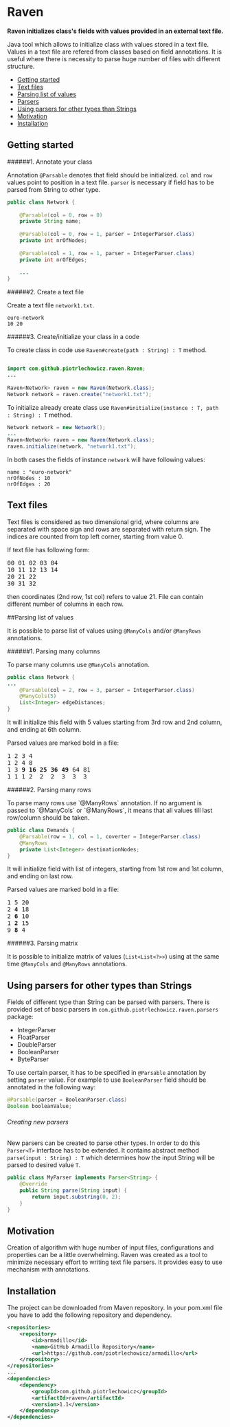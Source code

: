 # Raven
**Raven initializes class's fields with values provided in an external text file.**

<p>
Java tool which allows to initialize class with values stored in a text file.
Values in a text file are refered from classes based on field annotations. 
It is useful where there is necessity to parse huge number of files with different structure.
</p>

* [Getting started](#getting-started)
* [Text files](#text-files)
* [Parsing list of values](#parsing-list-of-values)
* [Parsers](#parsers)
* [Using parsers for other types than Strings](#using-parsers-for-other-types-than-strings)
* [Motivation](#motivation)
* [Installation](#installation)

## Getting started

######1. Annotate your class
<p>
Annotation <code>@Parsable</code> denotes that field should be initialized. 
<code>col</code> and <code>row</code> values point to position in a text file.
<code>parser</code> is necessary if field has to be parsed from String to other type.
</p>

```java
public class Network {
    
	@Parsable(col = 0, row = 0)
	private String name;
	
    @Parsable(col = 0, row = 1, parser = IntegerParser.class)
    private int nrOfNodes;
    
    @Parsable(col = 1, row = 1, parser = IntegerParser.class)
    private int nrOfEdges;
    
    ...
}
```

######2. Create a text file 

Create a text file `network1.txt`.

```
euro-network
10 20
```

######3. Create/initialize your class in a code

To create class in code use `Raven#create(path : String) : T` method.

```java

import com.github.piotrlechowicz.raven.Raven;
...
            
Raven<Network> raven = new Raven(Network.class);
Network network = raven.create("network1.txt");
```

To initialize already create class use `Raven#initialize(instance : T, path : String) : T` method.
    
```java
Network network = new Network();
...
Raven<Network> raven = new Raven(Network.class);
raven.initialize(network, "network1.txt");
```

In both cases the fields of instance `network` will have following values:
```
name : "euro-network"
nrOfNodes : 10
nrOfEdges : 20
```

## Text files

<p>
Text files is considered as two dimensional grid, where columns are separated with space sign
and rows are separated with return sign. The indices are counted from top left corner, starting
from value 0.
</p>

If text file has following form:

<pre>
00 01 02 03 04
10 11 12 13 14
20 21 22
30 31 32
</pre>

<p>
then coordinates (2nd row, 1st col) refers to value 21. 
File can contain different number of columns in each row.
</p>

##Parsing list of values

It is possible to parse list of values using `@ManyCols` and/or `@ManyRows` annotations.

######1. Parsing many columns

To parse many columns use `@ManyCols` annotation.
```java
public class Network {
...
    @Parsable(col = 2, row = 3, parser = IntegerParser.class)
    @ManyCols(5)
    List<Integer> edgeDistances;
}
```
<p>
It will initialize this field with 5 values starting from 3rd row and 2nd column,
and ending at 6th column.
</p>

Parsed values are marked bold in a file:

<pre>
1 2 3 4
1 2 4 8
1 3 <b>9 16 25 36 49</b> 64 81
1 1 1 2  2  2  3  3  3
</pre>

######2. Parsing many rows
<p>
To parse many rows use `@ManyRows` annotation. 
If no argument is passed to `@ManyCols` or `@ManyRows`,
it means that all values till last row/column should be taken.
</p>

```java
public class Demands {
	@Parsable(row = 1, col = 1, coverter = IntegerParser.class)
	@ManyRows
	private List<Integer> destinationNodes;
}
```
<p>
It will initialize field with list of integers, 
starting from 1st row and 1st column, and ending on last row.</p>
</p>
Parsed values are marked bold in a file:

<pre>
1 5 20
2 <b>4</b> 18
2 <b>6</b> 10
1 <b>2</b> 15
9 <b>8</b> 4
</pre>

######3. Parsing matrix
<p>
It is possible to initialize matrix of values (<code>List&lt;List&lt;?&gt;&gt;</code>) using at the same time
<code>@ManyCols</code> and <code>@ManyRows</code> annotations.
</p>

## Using parsers for other types than Strings

<p>
Fields of different type than String can be parsed with parsers. 
There is provided set of basic parsers in 
<code>com.github.piotrlechowicz.raven.parsers</code> package:
</p>

 * IntegerParser
 * FloatParser
 * DoubleParser
 * BooleanParser
 * ByteParser

<p>
To use certain parser, it has to be specified in <code>@Parsable</code> annotation 
by setting <code>parser</code> value. For example to use <code>BooleanParser</code> 
field should be annotated in the following way:
</p>

```java
@Parsable(parser = BooleanParser.class)
Boolean booleanValue;
```

###### Creating new parsers
<p>
New parsers can be created to parse other types. 
In order to do this <code>Parser&lt;T&gt;</code> interface has to be extended.
It contains abstract method <code>parse(input : String) : T</code> 
which determines how the input String will be parsed to desired value <code>T</code>. 
</p>

```java
public class MyParser implements Parser<String> {
    @Override
    public String parse(String input) {
        return input.substring(0, 2); 
    }
}
```

## Motivation

<p>
Creation of algorithm with huge number of input files, configurations and properties can 
be a little overwhelming. Raven was created as a tool to minimize necessary effort to
writing text file parsers. It provides easy to use mechanism with annotations.
</p>

## Installation

<p>
The project can be downloaded from Maven repository. 
In your pom.xml file you have to add the following repository and dependency.
</p>

```xml
<repositories>
    <repository>
        <id>armadillo</id>
        <name>GitHub Armadillo Repository</name>
        <url>https://github.com/piotrlechowicz/armadillo</url>
    </repository>
</repositories>
...
<dependencies>
    <dependency>
        <groupId>com.github.piotrlechowicz</groupId>
        <artifactId>raven</artifactId>
        <version>1.1</version>
    </dependency>
</dependencies>
``` 
